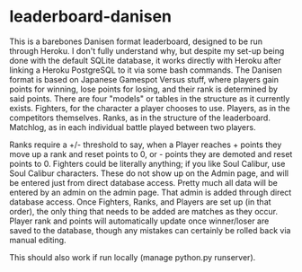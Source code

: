 # leaderboard-danisen
This is a barebones Danisen format leaderboard, designed to be run through Heroku. I don't fully understand why, but despite my set-up being done with the default SQLite database, it works directly with Heroku after linking a Heroku PostgreSQL to it via some bash commands. 
The Danisen format is based on Japanese Gamespot Versus stuff, where players gain points for winning, lose points for losing, and their rank is determined by said points.
There are four "models" or tables in the structure as it currently exists. 
Fighters, for the character a player chooses to use.
Players, as in the competitors themselves.
Ranks, as in the structure of the leaderboard.
Matchlog, as in each individual battle played between two players.

Ranks require a +/- threshold to say, when a Player reaches + points they move up a rank and reset points to 0, or - points they are demoted and reset points to 0.
Fighters could be literally anything; if you like Soul Calibur, use Soul Calibur characters. These do not show up on the Admin page, and will be entered just from direct database access.
Pretty much all data will be entered by an admin on the admin page. That admin is added through direct database access. 
Once Fighters, Ranks, and Players are set up (in that order), the only thing that needs to be added are matches as they occur. Player rank and points will automatically update once winner/loser are saved to the database, though any mistakes can certainly be rolled back via manual editing.

This should also work if run locally  (manage python.py runserver). 
